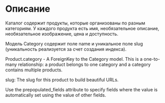 # Описание
Каталог содержит продукты, которые организованы по разным категориям.
У каждого продукта есть имя, необязательное описание, необязательное изображение,
цена и доступность.

Модель Category содержит поле name и уникальное поле slug (уникальность реализуется
за счет создания индекса).

Product.category - A ForeignKey to the Category model. This is a one-to-many
relationship: a product belongs to one category and a category contains
multiple products.

slug: The slug for this product to build beautiful URLs.

Use the prepopulated_fields attribute to specify fields where
the value is automatically set using the value of other fields.

